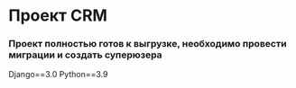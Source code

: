 # Проект CRM
### Проект полностью готов к выгрузке, необходимо провести миграции и создать суперюзера
Django==3.0
Python==3.9